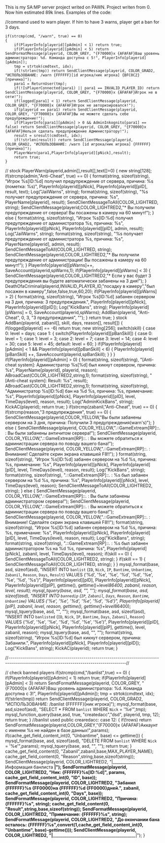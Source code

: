 This is my SA:MP server project writed on PAWN. Project writen from 0. Now him estimated 89k lines. 
Examples of the code:

//command used to warn player. If him to have 3 warns, player get a ban for 3 days.

	if(strcmp(cmd, "/warn", true) == 0)
	{
		if(PlayerInfo[playerid][pAdmin] < 1) return true;
		if(PlayerInfo[playerid][pAdmin] < 5) return SendFormatMessage(playerid, COLOR_GREY, "{F70000}x {AFAFAF}Ваш уровень администратора: %d. Команда доступна с 5!", PlayerInfo[playerid][pAdmin]);
		tmp = strtok(cmdtext, idx);
		if(!strlen(tmp)) return SendClientMessage(playerid, COLOR_GRAD2, "ИСПОЛЬЗОВАНИЕ: /warn {FFFFFF}[id игрока/ник игрока] {BFC0C2}[причина]");
		para1 = ReturnUser(tmp);
		if(!IsPlayerConnected(para1) || para1 == INVALID_PLAYER_ID) return SendClientMessage(playerid, COLOR_GREY, "{F70000}x {AFAFAF}Игрок не в сети!");
		if(logged[para1] < 1) return SendClientMessage(playerid, COLOR_GREY, "{F70000}x {AFAFAF}Игрок не авторизировался!");
		if(playerid == para1) return SendClientMessage(playerid, COLOR_GREY, "{F70000}x {AFAFAF}Вы не можете сделать себе предупреждение!");
		if(PlayerInfo[para1][pAdmin] > 0 && AdminInkognito[para1] == false) return SendClientMessage(playerid, COLOR_GREY, "{F70000}x {AFAFAF}Нельзя сделать предупреждение Администратору!");
		result = sresult(cmdtext, idx);
		if(!strlen(result)) return SendClientMessage(playerid, COLOR_GRAD2, "ИСПОЛЬЗОВАНИЕ: /warn [id игрока/ник игрока] {FFFFFF}[причина]");
		PlayerWarn(para1,PlayerInfo[playerid][pNick],result);
		return true;
	}
  //
  stock PlayerWarn(playerid,admin[],result[],text[]=0)
{
	new string[128];
    if(strcmp(admin,"Anti-Cheat", true) == 0)
    {
	    format(string, sizeof(string), "Игрок %s[ID:%d] получил предупреждение от сервера, причина: %s (пометка: %s)", PlayerInfo[playerid][pNick], PlayerInfo[playerid][pID], result, text);
		Log("JailWarns", string);
		format(string, sizeof(string), "%s получает предупреждение от сервера, причина: %s", PlayerName[playerid], result);
		SendClientMessageToAll(COLOR_LIGHTRED, string);
		SendClientMessage(playerid,COLOR_LIGHTRED2,"* Вы получили предупреждение от сервера! Вы посажены в камеру на 60 минут!");
	}
	else
	{
	    format(string, sizeof(string), "Игрок %s[ID:%d] получил предупреждение от администратора %s, причина: %s", PlayerInfo[playerid][pNick], PlayerInfo[playerid][pID], admin, result);
		Log("JailWarns", string);
		format(string, sizeof(string), "%s получает предупреждение от администратора %s, причина: %s", PlayerName[playerid], admin, result);
		SendClientMessageToAll(COLOR_LIGHTRED, string);
		SendClientMessage(playerid,COLOR_LIGHTRED2,"* Вы получили предупреждение от администрации! Вы посажены в камеру на 60 минут!");
	}
	PlayerInfo[playerid][pWarns]++, SaveAccount(playerid,spWarns,1);
	if(PlayerInfo[playerid][pWarns] < 3)
	{
		SendClientMessage(playerid,COLOR_LIGHTRED2,"* Если у вас будет 3 предупреждения вы будете автоматически забанены на 3 дня!");
	}
 	DeathOfaCriminal(playerid,INVALID_PLAYER_ID,"посадку в камеру","был посажен в камеру",false,false,true,60,20);
	if(PlayerInfo[playerid][pWarns] > 2)
	{
	    format(string, sizeof(string), "Игрок %s[ID:%d] забанен сервером на 3 дня, причина: 3 предупреждения.", PlayerInfo[playerid][pNick], PlayerInfo[playerid][pID]);
		Log("KickBans", string);
		PlayerInfo[playerid][pWarns] = 0, SaveAccount(playerid,spWarns);
		AddBan(playerid, "Anti-Cheat", 0, 3, "3 предупреждения", "");
	}
	return true;
}
stock AddBan(playerid, zabanil[], skill, days, reason[], result[])
{
	if(logged[playerid] == -6) return true;
	new string[256];
	switch(skill)
	{
	    case 0: level = days;
	    case 1:
	    {
			switch(PlayerInfo[playerid][pBanSkill])
			{
				case 0:  level = 1;
				case 1:  level = 3;
				case 2:  level = 7;
				case 3:  level = 14;
				case 4:  level = 30;
				case 5:  level = 45;
				default: level = 60;
			}
			if(PlayerInfo[playerid][pAdmin] < 1 && PlayerInfo[playerid][pBanSkill] < 6)
			{
				PlayerInfo[playerid][pBanSkill] ++, SaveAccount(playerid,spBanSkill);
			}
		}
	}
	if(PlayerInfo[playerid][pAdmin] > 0)
	{
	    format(string, sizeof(string), "[Anti-cheat system]: Администратор %s[%d] был кикнут сервером, причина: %s", PlayerName[playerid], playerid, reason);
		ABroadCast(COLOR_LIGHTRED2,string,1);
		format(string, sizeof(string), "[Anti-cheat system]: Result: %s", result);
		ABroadCast(COLOR_LIGHTRED2,string,1);
		format(string, sizeof(string), "Администратор %s[ID:%d] бан на %d %s, причина: %s, примечание: %s", PlayerInfo[playerid][pNick], PlayerInfo[playerid][pID], level, TimeDays(level), reason, result);
		Log("AdminKickBans", string);
		KickAC(playerid);
	    return true;
	}
	if(strcmp(zabanil,"Anti-Cheat", true) == 0)
	{
	    if(strcmp(reason,"3 предупреждения", true) == 0)
	    {
	    	SendClientMessage(playerid,COLOR_YELLOW,"Вы были забанены сервером на 3 дня, причина: Получили 3 предупреждения(warn's)");
		}
		else
		{
			SendClientMessage(playerid, COLOR_YELLOW,".::GameExtream[RP]::. : Вы были забанены античитом сервера!");
			SendClientMessage(playerid, COLOR_YELLOW,".::GameExtream[RP]::. : Вы можете обратиться к администрации сервера по поводу вашего бана!");
			SendClientMessage(playerid, COLOR_YELLOW,".::GameExtream[RP]::. : Внимание! Сделайте скрин экрана клавишей F8!!");
		}
		format(string, sizeof(string), "Игрок %s[ID:%d] забанен сервером на %d %s, причина: %s, примечание: %s", PlayerInfo[playerid][pNick], PlayerInfo[playerid][pID], level, TimeDays(level), reason, result);
		Log("KickBans", string);
		format(string, sizeof(string), ".::GameExtream[RP]::. : %s был забанен сервером на %d %s, причина: %s", PlayerInfo[playerid][pNick], level, TimeDays(level), reason);
		SendClientMessageToAll(COLOR_LIGHTRED2, string);
	}
	else
	{
		SendClientMessage(playerid, COLOR_YELLOW,".::GameExtream[RP]::. : Вы были забанены администратором сервера!");
		SendClientMessage(playerid, COLOR_YELLOW,".::GameExtream[RP]::. : Вы можете обратиться к администрации сервера по поводу вашего бана!");
		SendClientMessage(playerid, COLOR_YELLOW,".::GameExtream[RP]::. : Внимание! Сделайте скрин экрана клавишей F8!!");
        format(string, sizeof(string), "Игрок %s[ID:%d] забанен сервером на %d %s, причина: %s, примечание: %s", PlayerInfo[playerid][pNick], PlayerInfo[playerid][pID], level, TimeDays(level), reason, result);
		Log("KickBans", string);
		format(string, sizeof(string), ".::GameExtream[RP]::. : %s был забанен администратором %s на %d %s, причина: %s", PlayerInfo[playerid][pNick], zabanil, level, TimeDays(level), reason);
		if(skill == 0)
		{
			SendClientMessageToAll(COLOR_LIGHTRED2, string);
		}
		if(skill == 1)
		{
			SendClientMessageToAll(COLOR_LIGHTRED, string);
		}
	}
	mysql_format(base, asd, sizeof(asd), "INSERT INTO `banlist` (`ID`, `Nick`, `IP`, `Bantime`, `Unbantime`, `Zabanil`, `Reason`, `Days`, `Result`) VALUES ('%d', '%e', '%e', '%d', '%d', '%e', '%e', '%d', '%s')", PlayerInfo[playerid][pID], PlayerInfo[playerid][pNick], PlayerInfo[playerid][pIP], gettime(), gettime()+level*86400, zabanil, reason, level, result);
	mysql_tquery(base, asd, "", "");
	mysql_format(base, asd, sizeof(asd), "INSERT INTO `bannedip` (`IP`, `Zabanil`, `Days`, `Reason`, `Bantime`, `Unbantime`) VALUES ('%e', '%e', '%d', '%e', '%d', '%d')", PlayerInfo[playerid][pIP], zabanil, level, reason, gettime(), gettime()+level*86400);
	mysql_tquery(base, asd, "", "");
	mysql_format(base, asd, sizeof(asd), "INSERT INTO `banlisted` (`ID`, `Nick`, `IP`, `Bantime`, `Days`, `Zabanil`, `Reason`) VALUES ('%d', '%e', '%e', '%d', '%d', '%e', '%e')", PlayerInfo[playerid][pID], PlayerInfo[playerid][pNick], PlayerInfo[playerid][pIP], gettime(), level, zabanil, reason);
	mysql_tquery(base, asd, "", "");
	format(string, sizeof(string), "Игрок %s[ID:%d] был кикнут сервером, причина: Забанили.", PlayerInfo[playerid][pNick], PlayerInfo[playerid][pID]);
	Log("KickBans", string);
	KickAC(playerid);
	return true;
}



//-----------------------------------------------------------------------------------------------------------------------------------------//



// check banned players
	if(strcmp(cmd,"/banlist",true) == 0)
	{
		if(PlayerInfo[playerid][pAdmin] < 1) return true;
		if(PlayerInfo[playerid][pAdmin] < 3) return SendFormatMessage(playerid, COLOR_GREY, "{F70000}x {AFAFAF}Ваш уровень администратора: %d. Команда доступна с 3!", PlayerInfo[playerid][pAdmin]);
		tmp = strtok(cmdtext, idx);
		if(!strlen(tmp)) return SendClientMessage(playerid, COLOR_GRAD2, "ИСПОЛЬЗОВАНИЕ: /banlist {FFFFFF}[ник игрока]");
		mysql_format(base, asd,sizeof(asd), "SELECT * FROM `banlist` WHERE `Nick` = '%e'",tmp);
		mysql_function_query(base,asd, true, "createdacc","dsd", playerid, tmp, 12);
		return true;
	}
  //banlist used public crearedacc:
	case 12: 
		{
			if(!rows) return SendFormatMessage(playerid,COLOR_GREY,"{F70000}x {AFAFAF}Аккаунт с именем %s не найден в базе данных!",params);
			if(cache_get_field_content_int(0, "Unbantime", base) <= gettime())
			{
				mysql_format(base, asd, sizeof(asd), "DELETE FROM `banlist` WHERE `Nick` = '%e'",params);
				mysql_tquery(base, asd, "", "");
				return true;
			}
			cache_get_field_content(0, "Zabanil",zabanil,base,MAX_PLAYER_NAME);
			cache_get_field_content(0, "Reason",string,base,sizeof(string));
			SendClientMessage(playerid, COLOR_LIGHTRED2, "|____________________ Информация банлиста ____________________|");
			SendFormatMessage(playerid, COLOR_LIGHTRED2, "Ник: {FFFFFF}%s[ID:%d]", params, cache_get_field_content_int(0, "ID", base));
			SendFormatMessage(playerid, COLOR_LIGHTRED2, "Забанил {FFFFFF}%s {FF0000}на {FFFFFF}%d {FF0000}дней.", zabanil, cache_get_field_content_int(0, "Days", base));
			SendFormatMessage(playerid, COLOR_LIGHTRED2, "Причина: {FFFFFF}%s", string);
			cache_get_field_content(0, "Result",string,base,sizeof(string));
			SendFormatMessage(playerid, COLOR_LIGHTRED2, "Примечание: {FFFFFF}%s", string);
			SendFormatMessage(playerid, COLOR_LIGHTRED2, "До окончании бана осталось: {FFFFFF}%s",convert(1,cache_get_field_content_int(0, "Unbantime", base)-gettime()));
			SendClientMessage(playerid, COLOR_LIGHTRED2, "|______________________________________________________________|");
		}
